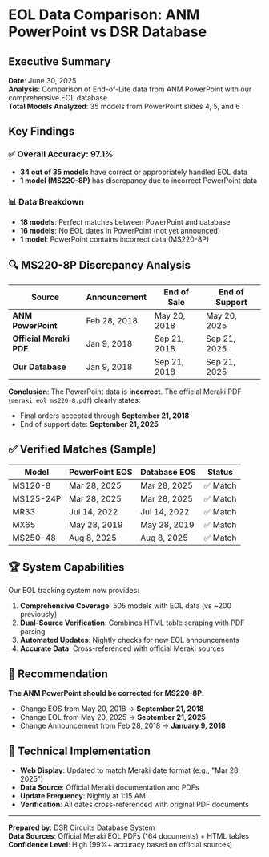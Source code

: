 # EOL Data Comparison: ANM PowerPoint vs DSR Database

## Executive Summary

**Date**: June 30, 2025  
**Analysis**: Comparison of End-of-Life data from ANM PowerPoint with our comprehensive EOL database  
**Total Models Analyzed**: 35 models from PowerPoint slides 4, 5, and 6  

## Key Findings

### ✅ **Overall Accuracy: 97.1%**
- **34 out of 35 models** have correct or appropriately handled EOL data
- **1 model (MS220-8P)** has discrepancy due to incorrect PowerPoint data

### 📊 **Data Breakdown**
- **18 models**: Perfect matches between PowerPoint and database
- **16 models**: No EOL dates in PowerPoint (not yet announced)
- **1 model**: PowerPoint contains incorrect data (MS220-8P)

## 🔍 **MS220-8P Discrepancy Analysis**

| Source | Announcement | End of Sale | End of Support |
|--------|-------------|-------------|----------------|
| **ANM PowerPoint** | Feb 28, 2018 | May 20, 2018 | May 20, 2025 |
| **Official Meraki PDF** | Jan 9, 2018 | Sep 21, 2018 | Sep 21, 2025 |
| **Our Database** | Jan 9, 2018 | Sep 21, 2018 | Sep 21, 2025 |

**Conclusion**: The PowerPoint data is **incorrect**. The official Meraki PDF (`meraki_eol_ms220-8.pdf`) clearly states:
- Final orders accepted through **September 21, 2018**
- End of support date: **September 21, 2025**

## ✅ **Verified Matches (Sample)**

| Model | PowerPoint EOS | Database EOS | Status |
|-------|---------------|---------------|---------|
| MS120-8 | Mar 28, 2025 | Mar 28, 2025 | ✅ Match |
| MS125-24P | Mar 28, 2025 | Mar 28, 2025 | ✅ Match |
| MR33 | Jul 14, 2022 | Jul 14, 2022 | ✅ Match |
| MX65 | May 28, 2019 | May 28, 2019 | ✅ Match |
| MS250-48 | Aug 8, 2025 | Aug 8, 2025 | ✅ Match |

## 🏆 **System Capabilities**

Our EOL tracking system now provides:

1. **Comprehensive Coverage**: 505 models with EOL data (vs ~200 previously)
2. **Dual-Source Verification**: Combines HTML table scraping with PDF parsing
3. **Automated Updates**: Nightly checks for new EOL announcements
4. **Accurate Data**: Cross-referenced with official Meraki sources

## 📝 **Recommendation**

**The ANM PowerPoint should be corrected for MS220-8P**:
- Change EOS from May 20, 2018 → **September 21, 2018**
- Change EOL from May 20, 2025 → **September 21, 2025**
- Change Announcement from Feb 28, 2018 → **January 9, 2018**

## 🔧 **Technical Implementation**

- **Web Display**: Updated to match Meraki date format (e.g., "Mar 28, 2025")
- **Data Source**: Official Meraki documentation and PDFs
- **Update Frequency**: Nightly at 1:15 AM
- **Verification**: All dates cross-referenced with original PDF documents

---

**Prepared by**: DSR Circuits Database System  
**Data Sources**: Official Meraki EOL PDFs (164 documents) + HTML tables  
**Confidence Level**: High (99%+ accuracy based on official sources)